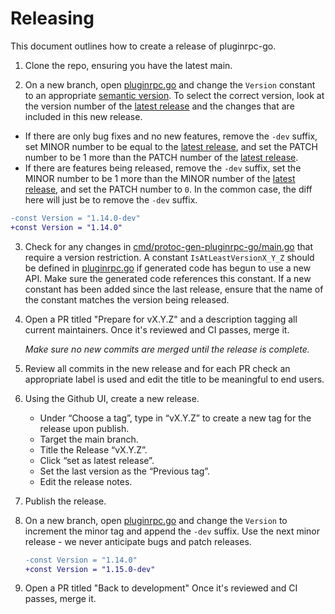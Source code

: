 # Releasing

This document outlines how to create a release of pluginrpc-go.

1. Clone the repo, ensuring you have the latest main.

2. On a new branch, open [pluginrpc.go](pluginrpc.go) and change the `Version` constant to an
   appropriate [semantic version](https://semver.org/). To select the correct version, look at the
   version number of the [latest release] and the changes that are included in this new release.

- If there are only bug fixes and no new features, remove the `-dev` suffix, set MINOR number to be
  equal to the [latest release], and set the PATCH number to be 1 more than the PATCH number of the
  [latest release].
- If there are features being released, remove the `-dev` suffix, set the MINOR number to be 1 more
  than the MINOR number of the [latest release], and set the PATCH number to `0`. In the common
  case, the diff here will just be to remove the `-dev` suffix.

```patch
-const Version = "1.14.0-dev"
+const Version = "1.14.0"
```

3. Check for any changes in
   [cmd/protoc-gen-pluginrpc-go/main.go](cmd/protoc-gen-pluginrpc-go/main.go) that require a version
   restriction. A constant `IsAtLeastVersionX_Y_Z` should be defined in [pluginrpc.go](pluginrpc.go)
   if generated code has begun to use a new API. Make sure the generated code references this
   constant. If a new constant has been added since the last release, ensure that the name of the
   constant matches the version being released.

4. Open a PR titled "Prepare for vX.Y.Z" and a description tagging all current maintainers. Once
   it's reviewed and CI passes, merge it.

   _Make sure no new commits are merged until the release is complete._

5. Review all commits in the new release and for each PR check an appropriate label is used and edit
   the title to be meaningful to end users.

6. Using the Github UI, create a new release.

   - Under “Choose a tag”, type in “vX.Y.Z” to create a new tag for the release upon publish.
   - Target the main branch.
   - Title the Release “vX.Y.Z”.
   - Click “set as latest release”.
   - Set the last version as the “Previous tag”.
   - Edit the release notes.

7. Publish the release.

8. On a new branch, open [pluginrpc.go](pluginrpc.go) and change the `Version` to increment the
   minor tag and append the `-dev` suffix. Use the next minor release - we never anticipate bugs and
   patch releases.

   ```patch
   -const Version = "1.14.0"
   +const Version = "1.15.0-dev"
   ```

9. Open a PR titled "Back to development" Once it's reviewed and CI passes, merge it.

[latest release]: https://github.com/pluginrpc/pluginrpc-go/releases/latest
